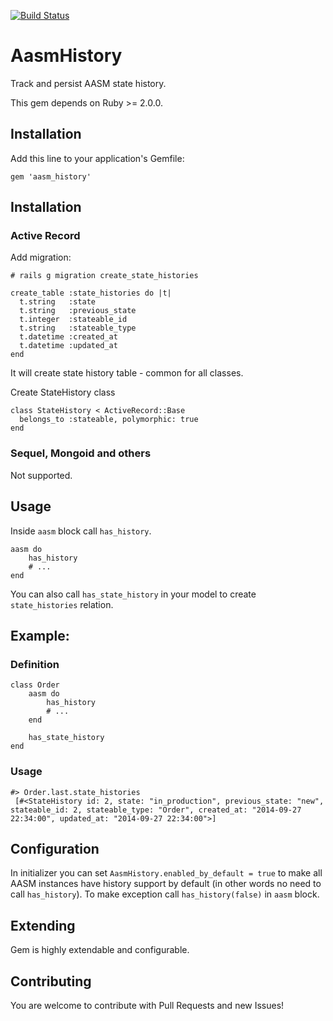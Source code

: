 [![Build Status](https://travis-ci.org/gogiel/aasm_history.svg?branch=master)](https://travis-ci.org/gogiel/aasm_history)

# AasmHistory

Track and persist AASM state history.

This gem depends on Ruby >= 2.0.0.

## Installation

Add this line to your application's Gemfile:

    gem 'aasm_history'

## Installation

### Active Record

Add migration:

    # rails g migration create_state_histories
    
    create_table :state_histories do |t|
      t.string   :state
      t.string   :previous_state
      t.integer  :stateable_id
      t.string   :stateable_type
      t.datetime :created_at
      t.datetime :updated_at
    end
    
It will create state history table - common for all classes.

Create StateHistory class

    class StateHistory < ActiveRecord::Base
      belongs_to :stateable, polymorphic: true
    end

### Sequel, Mongoid and others

Not supported.

## Usage

Inside `aasm` block call `has_history`.

    aasm do 
        has_history
        # ...
    end
    
You can also call `has_state_history` in your model to create `state_histories` relation.
   
## Example:

### Definition

    class Order
        aasm do
            has_history
            # ...
        end
        
        has_state_history
    end
    
### Usage
    
    #> Order.last.state_histories
     [#<StateHistory id: 2, state: "in_production", previous_state: "new", stateable_id: 2, stateable_type: "Order", created_at: "2014-09-27 22:34:00", updated_at: "2014-09-27 22:34:00">]

## Configuration

In initializer you can set `AasmHistory.enabled_by_default = true` to make all AASM instances have history support by default (in other words no need to call `has_history`).
To make exception call `has_history(false)` in `aasm` block.

## Extending

Gem is highly extendable and configurable.

## Contributing

You are welcome to contribute with Pull Requests and new Issues!
